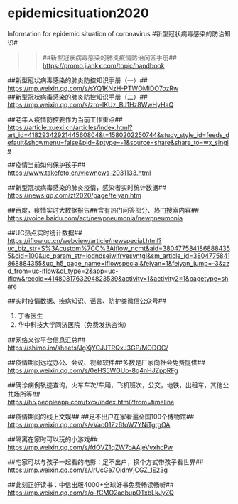 # epidemicsituation2020  
Information for epidemic situation of coronavirus
#新型冠状病毒感染的防治知识#  
>>##新型冠状病毒感染的肺炎疫情防治问答手册##  
>>https://promo.jiankx.com/topic/handbook

##新型冠状病毒感染的肺炎防控知识手册（一）##  
https://mp.weixin.qq.com/s/sYQ1KNzH-PTWOMiDO7ozRw  
##新型冠状病毒感染的肺炎防控知识手册（二）##  
https://mp.weixin.qq.com/s/zro-IKUz_BJ1Hz8WwHyHaQ

##老年人疫情防控要作为当前工作重点##  
https://article.xuexi.cn/articles/index.html?art_id=4182934292144560804&t=1580202250744&study_style_id=feeds_default&showmenu=false&pid=&ptype=-1&source=share&share_to=wx_single

##疫情当前如何保护孩子##  
https://www.takefoto.cn/viewnews-2031133.html

##新型冠状病毒感染的肺炎疫情，感染者实时统计数据##  
https://news.qq.com/zt2020/page/feiyan.htm

##百度，疫情实时大数据报告##含有热门问答部分、热门搜索内容##  
https://voice.baidu.com/act/newpneumonia/newpneumonia

##UC热点实时统计数据##  
https://iflow.uc.cn/webview/article/newspecial.html?uc_biz_str=S%3Acustom%7CC%3Aiflow_ncmt&aid=3804775841868884355&cid=100&uc_param_str=lodndseiwifrvesvntgi&sm_article_id=3804775841868884355&uc_h5_page_name=iflowspecial&feiyan=1&feiyan_jump=-3&zzd_from=uc-iflow&dl_type=2&app=uc-iflow&recoid=4148081763294823539&activity=1&activity2=1&pagetype=share

##实时疫情数据、疾病知识、谣言、防护类微信公众号##  
1. 丁香医生  
2. 华中科技大学同济医院（免费发热咨询）  

##网络义诊平台信息汇总##   
https://shimo.im/sheets/JgXjYCJJTRQxJ3GP/MODOC/

##疫情期间远程办公、会议、视频软件##多数是厂家向社会免费提供##  
https://mp.weixin.qq.com/s/0eHS5WGUo-8q4nHJZppRFg


##确诊病例轨迹查询，火车车次/车厢，飞机班次，公交，地铁，出租车，其他公共场所等##  
https://h5.peopleapp.com/txcx/index.html?from=timeline


##疫情期间的线上文娱##
##足不出户在家看遍全国100个博物馆##   
https://mp.weixin.qq.com/s/vVao01Zz6foW7YNiTgrgOA

##隔离在家时可以玩的小游戏##  
https://mp.weixin.qq.com/s/fdOVZ1qZW7oAAjeVvxhcPw

##宅家可以与孩子一起看的电影：足不出户，换个方式带孩子看世界##   
https://mp.weixin.qq.com/s/JrUcGe7OidnVjCGZ_1E23g

##此刻正好读书：中信出版4000+全球好书免费畅读畅听##   
https://mp.weixin.qq.com/s/o-fCMO2aobupOTxbLkJyZQ

